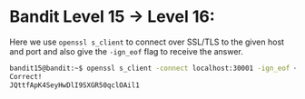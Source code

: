 # Bandit Level 15 -> Level 16:

Here we use `openssl s_client` to connect over SSL/TLS to the given host and port and also give the `-ign_eof` flag to receive the answer.

```sh
bandit15@bandit:~$ openssl s_client -connect localhost:30001 -ign_eof <<< jN2kgmIXJ6fShzhT2avhotn4Zcka6tnt
Correct!
JQttfApK4SeyHwDlI9SXGR50qclOAil1
```
